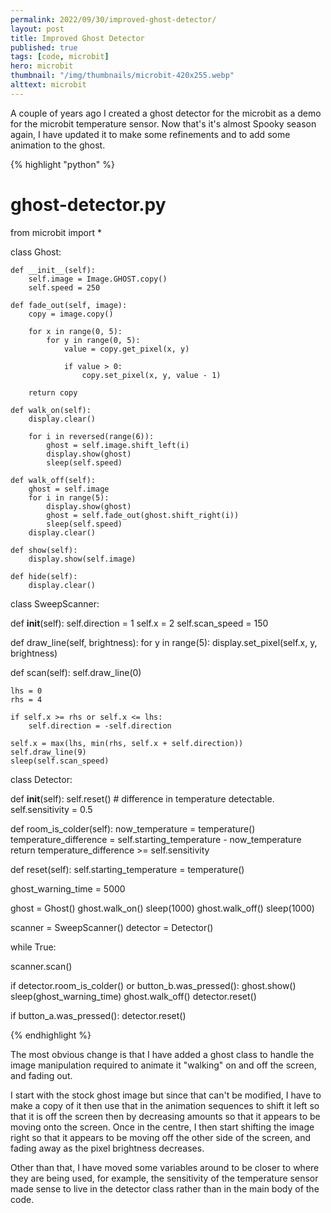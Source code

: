 ```yaml
---
permalink: 2022/09/30/improved-ghost-detector/
layout: post
title: Improved Ghost Detector
published: true
tags: [code, microbit]
hero: microbit
thumbnail: "/img/thumbnails/microbit-420x255.webp"
alttext: microbit
---
```


A couple of years ago I created a ghost detector for the microbit as a
demo for the microbit temperature sensor. Now that's it's almost Spooky
season again, I have updated it to make some refinements and to add some
animation to the ghost.

{% highlight "python" %}

# ghost-detector.py

from microbit import \*

class Ghost:

    def __init__(self):
        self.image = Image.GHOST.copy()
        self.speed = 250

    def fade_out(self, image):
        copy = image.copy()

        for x in range(0, 5):
            for y in range(0, 5):
                value = copy.get_pixel(x, y)

                if value > 0:
                    copy.set_pixel(x, y, value - 1)

        return copy

    def walk_on(self):
        display.clear()

        for i in reversed(range(6)):
            ghost = self.image.shift_left(i)
            display.show(ghost)
            sleep(self.speed)

    def walk_off(self):
        ghost = self.image
        for i in range(5):
            display.show(ghost)
            ghost = self.fade_out(ghost.shift_right(i))
            sleep(self.speed)
        display.clear()

    def show(self):
        display.show(self.image)

    def hide(self):
        display.clear()


class SweepScanner:

def **init**(self):
self.direction = 1
self.x = 2
self.scan_speed = 150

def draw_line(self, brightness):
for y in range(5):
display.set_pixel(self.x, y, brightness)

def scan(self):
self.draw_line(0)

    lhs = 0
    rhs = 4

    if self.x >= rhs or self.x <= lhs:
        self.direction = -self.direction

    self.x = max(lhs, min(rhs, self.x + self.direction))
    self.draw_line(9)
    sleep(self.scan_speed)

class Detector:

def **init**(self):
self.reset() # difference in temperature detectable.
self.sensitivity = 0.5

def room_is_colder(self):
now_temperature = temperature()
temperature_difference = self.starting_temperature - now_temperature
return temperature_difference >= self.sensitivity

def reset(self):
self.starting_temperature = temperature()

ghost_warning_time = 5000

ghost = Ghost()
ghost.walk_on()
sleep(1000)
ghost.walk_off()
sleep(1000)

scanner = SweepScanner()
detector = Detector()

while True:

scanner.scan()

if detector.room_is_colder() or button_b.was_pressed():
ghost.show()
sleep(ghost_warning_time)
ghost.walk_off()
detector.reset()

if button_a.was_pressed():
detector.reset()

{% endhighlight %}

The most obvious change is that I have added a ghost class
to handle the image manipulation required to animate it "walking"
on and off the screen, and fading out.

I start with the stock ghost image but since that can't be modified,
I have to make a copy of it then use that in the animation sequences to
shift it left so that it is off the screen then by decreasing amounts so
that it appears to be moving onto the screen. Once in the centre, I then
start shifting the image right so that it appears to be moving off the other
side of the screen, and fading away as the pixel brightness decreases.

Other than that, I have moved some variables around to be closer to where they are being used, for example, the sensitivity of the temperature sensor
made sense to live in the detector class rather than in the main body of
the code.
